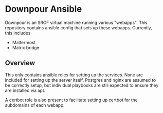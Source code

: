 # Downpour Ansible

Downpour is an SRCF virtual machine running various "webapps". This repository
contains ansible config that sets up these webapps. Currently, this includes

 - Mattermost
 - Matrix bridge

## Overview

This only contains ansible roles for setting up the services. None are included
for setting up the server itself. Postgres and nginx are assumed to be
correctly setup, but individual playbooks are still expected to ensure they are
installed via apt.

A certbot role is also present to facilitate setting up certbot for the
subdomains of each webapp.
